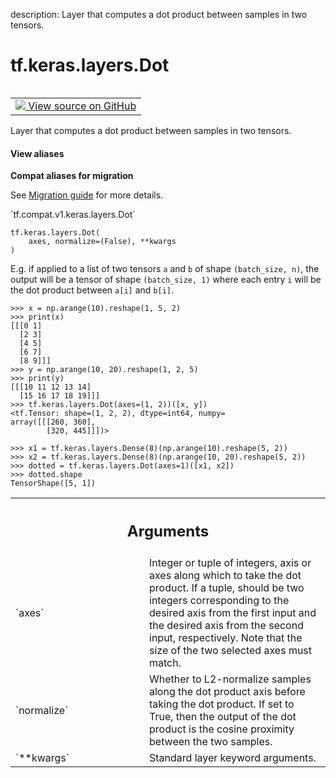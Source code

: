 description: Layer that computes a dot product between samples in two tensors.

<div itemscope itemtype="http://developers.google.com/ReferenceObject">
<meta itemprop="name" content="tf.keras.layers.Dot" />
<meta itemprop="path" content="Stable" />
<meta itemprop="property" content="__init__"/>
<meta itemprop="property" content="__new__"/>
</div>

# tf.keras.layers.Dot

<!-- Insert buttons and diff -->

<table class="tfo-notebook-buttons tfo-api nocontent" align="left">
<td>
  <a target="_blank" href="https://github.com/tensorflow/tensorflow/blob/r2.3/tensorflow/python/keras/layers/merge.py#L579-L737">
    <img src="https://www.tensorflow.org/images/GitHub-Mark-32px.png" />
    View source on GitHub
  </a>
</td>
</table>



Layer that computes a dot product between samples in two tensors.

<section class="expandable">
  <h4 class="showalways">View aliases</h4>
  <p>
<b>Compat aliases for migration</b>
<p>See
<a href="https://www.tensorflow.org/guide/migrate">Migration guide</a> for
more details.</p>
<p>`tf.compat.v1.keras.layers.Dot`</p>
</p>
</section>

<pre class="devsite-click-to-copy prettyprint lang-py tfo-signature-link">
<code>tf.keras.layers.Dot(
    axes, normalize=(False), **kwargs
)
</code></pre>



<!-- Placeholder for "Used in" -->

E.g. if applied to a list of two tensors `a` and `b` of shape
`(batch_size, n)`, the output will be a tensor of shape `(batch_size, 1)`
where each entry `i` will be the dot product between
`a[i]` and `b[i]`.

```
>>> x = np.arange(10).reshape(1, 5, 2)
>>> print(x)
[[[0 1]
  [2 3]
  [4 5]
  [6 7]
  [8 9]]]
>>> y = np.arange(10, 20).reshape(1, 2, 5)
>>> print(y)
[[[10 11 12 13 14]
  [15 16 17 18 19]]]
>>> tf.keras.layers.Dot(axes=(1, 2))([x, y])
<tf.Tensor: shape=(1, 2, 2), dtype=int64, numpy=
array([[[260, 360],
        [320, 445]]])>
```

```
>>> x1 = tf.keras.layers.Dense(8)(np.arange(10).reshape(5, 2))
>>> x2 = tf.keras.layers.Dense(8)(np.arange(10, 20).reshape(5, 2))
>>> dotted = tf.keras.layers.Dot(axes=1)([x1, x2])
>>> dotted.shape
TensorShape([5, 1])
```

<!-- Tabular view -->
 <table class="responsive fixed orange">
<colgroup><col width="214px"><col></colgroup>
<tr><th colspan="2"><h2 class="add-link">Arguments</h2></th></tr>

<tr>
<td>
`axes`
</td>
<td>
Integer or tuple of integers,
axis or axes along which to take the dot product. If a tuple, should
be two integers corresponding to the desired axis from the first input
and the desired axis from the second input, respectively. Note that the
size of the two selected axes must match.
</td>
</tr><tr>
<td>
`normalize`
</td>
<td>
Whether to L2-normalize samples along the
dot product axis before taking the dot product.
If set to True, then the output of the dot product
is the cosine proximity between the two samples.
</td>
</tr><tr>
<td>
`**kwargs`
</td>
<td>
Standard layer keyword arguments.
</td>
</tr>
</table>



